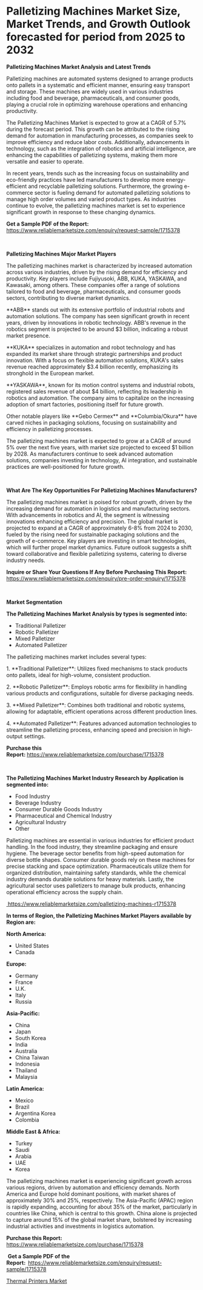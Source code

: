 <p><h1>Palletizing Machines Market Size, Market Trends, and Growth Outlook forecasted for period from 2025 to 2032</h1></p><p><strong>Palletizing Machines Market Analysis and Latest Trends</strong></p>
<p><p>Palletizing machines are automated systems designed to arrange products onto pallets in a systematic and efficient manner, ensuring easy transport and storage. These machines are widely used in various industries including food and beverage, pharmaceuticals, and consumer goods, playing a crucial role in optimizing warehouse operations and enhancing productivity.</p><p>The Palletizing Machines Market is expected to grow at a CAGR of 5.7% during the forecast period. This growth can be attributed to the rising demand for automation in manufacturing processes, as companies seek to improve efficiency and reduce labor costs. Additionally, advancements in technology, such as the integration of robotics and artificial intelligence, are enhancing the capabilities of palletizing systems, making them more versatile and easier to operate.</p><p>In recent years, trends such as the increasing focus on sustainability and eco-friendly practices have led manufacturers to develop more energy-efficient and recyclable palletizing solutions. Furthermore, the growing e-commerce sector is fueling demand for automated palletizing solutions to manage high order volumes and varied product types. As industries continue to evolve, the palletizing machines market is set to experience significant growth in response to these changing dynamics.</p></p>
<p><strong>Get a Sample PDF of the Report:&nbsp;</strong> <a href="https://www.reliablemarketsize.com/enquiry/request-sample/1715378?utm_campaign=2995&utm_medium=2&utm_source=Github&utm_content=ia&utm_term=28032025&utm_id=palletizing-machines">https://www.reliablemarketsize.com/enquiry/request-sample/1715378</a></p>
<p>&nbsp;</p>
<p><strong>Palletizing Machines Major Market Players</strong></p>
<p><p>The palletizing machines market is characterized by increased automation across various industries, driven by the rising demand for efficiency and productivity. Key players include Fujiyusoki, ABB, KUKA, YASKAWA, and Kawasaki, among others. These companies offer a range of solutions tailored to food and beverage, pharmaceuticals, and consumer goods sectors, contributing to diverse market dynamics.</p><p>**ABB** stands out with its extensive portfolio of industrial robots and automation solutions. The company has seen significant growth in recent years, driven by innovations in robotic technology. ABB's revenue in the robotics segment is projected to be around $3 billion, indicating a robust market presence.</p><p>**KUKA** specializes in automation and robot technology and has expanded its market share through strategic partnerships and product innovation. With a focus on flexible automation solutions, KUKA's sales revenue reached approximately $3.4 billion recently, emphasizing its stronghold in the European market.</p><p>**YASKAWA**, known for its motion control systems and industrial robots, registered sales revenue of about $4 billion, reflecting its leadership in robotics and automation. The company aims to capitalize on the increasing adoption of smart factories, positioning itself for future growth.</p><p>Other notable players like **Gebo Cermex** and **Columbia/Okura** have carved niches in packaging solutions, focusing on sustainability and efficiency in palletizing processes. </p><p>The palletizing machines market is expected to grow at a CAGR of around 5% over the next five years, with market size projected to exceed $1 billion by 2028. As manufacturers continue to seek advanced automation solutions, companies investing in technology, AI integration, and sustainable practices are well-positioned for future growth.</p></p>
<p>&nbsp;</p>
<p><strong>What Are The Key Opportunities For Palletizing Machines Manufacturers?</strong></p>
<p><p>The palletizing machines market is poised for robust growth, driven by the increasing demand for automation in logistics and manufacturing sectors. With advancements in robotics and AI, the segment is witnessing innovations enhancing efficiency and precision. The global market is projected to expand at a CAGR of approximately 6-8% from 2024 to 2030, fueled by the rising need for sustainable packaging solutions and the growth of e-commerce. Key players are investing in smart technologies, which will further propel market dynamics. Future outlook suggests a shift toward collaborative and flexible palletizing systems, catering to diverse industry needs.</p></p>
<p><strong>Inquire or Share Your Questions If Any Before Purchasing This Report:</strong> <a href="https://www.reliablemarketsize.com/enquiry/pre-order-enquiry/1715378?utm_campaign=2995&utm_medium=2&utm_source=Github&utm_content=ia&utm_term=28032025&utm_id=palletizing-machines">https://www.reliablemarketsize.com/enquiry/pre-order-enquiry/1715378</a></p>
<p>&nbsp;</p>
<p><strong>Market Segmentation</strong></p>
<p><strong>The Palletizing Machines Market Analysis by types is segmented into:</strong></p>
<p><ul><li>Traditional Palletizer</li><li>Robotic Palletizer</li><li>Mixed Palletizer</li><li>Automated Palletizer</li></ul></p>
<p><p>The palletizing machines market includes several types: </p><p>1. **Traditional Palletizer**: Utilizes fixed mechanisms to stack products onto pallets, ideal for high-volume, consistent production.</p><p>2. **Robotic Palletizer**: Employs robotic arms for flexibility in handling various products and configurations, suitable for diverse packaging needs.</p><p>3. **Mixed Palletizer**: Combines both traditional and robotic systems, allowing for adaptable, efficient operations across different production lines.</p><p>4. **Automated Palletizer**: Features advanced automation technologies to streamline the palletizing process, enhancing speed and precision in high-output settings.</p></p>
<p><strong>Purchase this Report:&nbsp;</strong><a href="https://www.reliablemarketsize.com/purchase/1715378?utm_campaign=2995&utm_medium=2&utm_source=Github&utm_content=ia&utm_term=28032025&utm_id=palletizing-machines">https://www.reliablemarketsize.com/purchase/1715378</a></p>
<p>&nbsp;</p>
<p><strong>The Palletizing Machines Market Industry Research by Application is segmented into:</strong></p>
<p><ul><li>Food Industry</li><li>Beverage Industry</li><li>Consumer Durable Goods Industry</li><li>Pharmaceutical and Chemical Industry</li><li>Agricultural Industry</li><li>Other</li></ul></p>
<p><p>Palletizing machines are essential in various industries for efficient product handling. In the food industry, they streamline packaging and ensure hygiene. The beverage sector benefits from high-speed automation for diverse bottle shapes. Consumer durable goods rely on these machines for precise stacking and space optimization. Pharmaceuticals utilize them for organized distribution, maintaining safety standards, while the chemical industry demands durable solutions for heavy materials. Lastly, the agricultural sector uses palletizers to manage bulk products, enhancing operational efficiency across the supply chain.</p></p>
<p><a href="https://www.reliablemarketsize.com/palletizing-machines-r1715378?utm_campaign=2995&utm_medium=2&utm_source=Github&utm_content=ia&utm_term=28032025&utm_id=palletizing-machines">&nbsp;https://www.reliablemarketsize.com/palletizing-machines-r1715378</a></p>
<p><strong>In terms of Region, the Palletizing Machines Market Players available by Region are:</strong></p>
<p>
    <p> <strong> North America: </strong>
        <ul>
            <li>United States</li>
            <li>Canada</li>
        </ul>
        </p> 
    <p> <strong> Europe: </strong>
        <ul>
            <li>Germany</li>
            <li>France</li>
            <li>U.K.</li>
            <li>Italy</li>
            <li>Russia</li>
        </ul>
        </p> 
    <p> <strong> Asia-Pacific: </strong>
        <ul>
            <li>China</li>
            <li>Japan</li>
            <li>South Korea</li>
            <li>India</li>
            <li>Australia</li>
            <li>China Taiwan</li>
            <li>Indonesia</li>
            <li>Thailand</li>
            <li>Malaysia</li>
        </ul>
        </p> 
    <p> <strong> Latin America: </strong>
        <ul>
            <li>Mexico</li>
            <li>Brazil</li>
            <li>Argentina Korea</li>
            <li>Colombia</li>
        </ul>
        </p> 
    <p> <strong> Middle East & Africa: </strong>
        <ul>
            <li>Turkey</li>
            <li>Saudi</li>
            <li>Arabia</li>
            <li>UAE</li>
            <li>Korea</li>
        </ul>
    </p>
    </p>
<p><p>The palletizing machines market is experiencing significant growth across various regions, driven by automation and efficiency demands. North America and Europe hold dominant positions, with market shares of approximately 30% and 25%, respectively. The Asia-Pacific (APAC) region is rapidly expanding, accounting for about 35% of the market, particularly in countries like China, which is central to this growth. China alone is projected to capture around 15% of the global market share, bolstered by increasing industrial activities and investments in logistics automation.</p></p>
<p><strong>Purchase this Report: </strong><a href="https://www.reliablemarketsize.com/purchase/1715378?utm_campaign=2995&utm_medium=2&utm_source=Github&utm_content=ia&utm_term=28032025&utm_id=palletizing-machines">https://www.reliablemarketsize.com/purchase/1715378</a></p>
<p>&nbsp;<strong>Get a Sample PDF of the Report:&nbsp;&nbsp;</strong><a href="https://www.reliablemarketsize.com/enquiry/request-sample/1715378?utm_campaign=2995&utm_medium=2&utm_source=Github&utm_content=ia&utm_term=28032025&utm_id=palletizing-machines">https://www.reliablemarketsize.com/enquiry/request-sample/1715378</a></p>
<p><strong></strong></p>
<p><p><a href="https://github.com/nafidurii/Market-Research-Report-List-1/blob/main/thermal-printers-market.md?utm_campaign=2995&utm_medium=2&utm_source=Github&utm_content=ia&utm_term=28032025&utm_id=palletizing-machines">Thermal Printers Market</a></p></p>